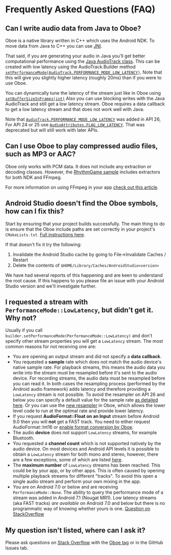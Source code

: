 # Frequently Asked Questions (FAQ)

## Can I write audio data from Java to Oboe?

Oboe is a native library written in C++ which uses the Android NDK. To move data from Java to C++ you can use [JNI](https://developer.android.com/training/articles/perf-jni). 

That said, if you are generating your audio in Java you'll get better computational performance using the [Java AudioTrack class](https://developer.android.com/reference/android/media/AudioTrack). This can be 
created with low latency using the AudioTrack.Builder method [`setPerformanceMode(AudioTrack.PERFORMANCE_MODE_LOW_LATENCY)`](https://developer.android.com/reference/android/media/AudioTrack#PERFORMANCE_MODE_LOW_LATENCY). Note that this will give you slightly higher latency (roughly 20ms) than if you were to use Oboe. 

You can dynamically tune the latency of the stream just like in Oboe using [`setBufferSizeInFrames(int)`](https://developer.android.com/reference/android/media/AudioTrack.html#setBufferSizeInFrames(int))
Also you can use blocking writes with the Java AudioTrack and still get a low latency stream.
Oboe requires a data callback to get a low latency stream and that does not work well with Java.

Note that [`AudioTrack.PERFORMANCE_MODE_LOW_LATENCY`](https://developer.android.com/reference/android/media/AudioTrack#PERFORMANCE_MODE_LOW_LATENCY) was added in API 26, For API 24 or 25 use [`AudioAttributes.FLAG_LOW_LATENCY`](https://developer.android.com/reference/kotlin/android/media/AudioAttributes#flag_low_latency). That was deprecated but will still work with later APIs.

## Can I use Oboe to play compressed audio files, such as MP3 or AAC?
Oboe only works with PCM data. It does not include any extraction or decoding classes. However, the [RhythmGame sample](https://github.com/google/oboe/tree/master/samples/RhythmGame) includes extractors for both NDK and FFmpeg. 

For more information on using FFmpeg in your app [check out this article](https://medium.com/@donturner/using-ffmpeg-for-faster-audio-decoding-967894e94e71).

## Android Studio doesn't find the Oboe symbols, how can I fix this?
Start by ensuring that your project builds successfully. The main thing to do is ensure that the Oboe include paths are set correctly in your project's `CMakeLists.txt`. [Full instructions here](https://github.com/google/oboe/blob/master/docs/GettingStarted.md#2-update-cmakeliststxt).

If that doesn't fix it try the following: 

1) Invalidate the Android Studio cache by going to File->Invalidate Caches / Restart
2) Delete the contents of `$HOME/Library/Caches/AndroidStudio<version>`

We have had several reports of this happening and are keen to understand the root cause. If this happens to you please file an issue with your Android Studio version and we'll investigate further. 

## I requested a stream with `PerformanceMode::LowLatency`, but didn't get it. Why not?
Usually if you call `builder.setPerformanceMode(PerformanceMode::LowLatency)` and don't specify other stream properties you will get a `LowLatency` stream. The most common reasons for not receiving one are: 

- You are opening an output stream and did not specify a **data callback**.
- You requested a **sample** rate which does not match the audio device's native sample rate. For playback streams, this means the audio data you write into the stream must be resampled before it's sent to the audio device. For recording streams, the  audio data must be resampled before you can read it. In both cases the resampling process (performed by the Android audio framework) adds latency and therefore providing a `LowLatency` stream is not possible. To avoid the resampler on API 26 and below you can specify a default value for the sample rate [as detailed here](https://github.com/google/oboe/blob/master/docs/GettingStarted.md#obtaining-optimal-latency).  Or you can use the [new resampler](https://google.github.io/oboe/reference/classoboe_1_1_audio_stream_builder.html#af7d24a9ec975d430732151e5ee0d1027) in Oboe, which allows the lower level code to run at the optimal rate and provide lower latency.
- If you request **AudioFormat::Float on an Input** stream before Android 9.0 then you will **not** get a FAST track. You need to either request AudioFormat::Int16 or [enable format conversion by Oboe](https://google.github.io/oboe/reference/classoboe_1_1_audio_stream_builder.html#a7ec5f427cd6fe55cb1ce536ff0cbb4d2).
- The audio **device** does not support `LowLatency` streams, for example Bluetooth. 
- You requested a **channel count** which is not supported natively by the audio device. On most devices and Android API levels it is possible to obtain a `LowLatency` stream for both mono and stereo, however, there are a few exceptions, some of which are listed [here](https://github.com/google/oboe/blob/master/docs/AndroidAudioHistory.md). 
- The **maximum number** of `LowLatency` streams has been reached. This could be by your app, or by other apps. This is often caused by opening multiple playback streams for different "tracks". To avoid this open a single audio stream and perform 
your own mixing in the app. 
- You are on Android 7.0 or below and are receiving `PerformanceMode::None`. The ability to query the performance mode of a stream was added in Android 7.1 (Nougat MR1). Low latency streams (aka FAST tracks) _are available_ on Android 7.0 and below but there is no programmatic way of knowing whether yours is one. [Question on StackOverflow](https://stackoverflow.com/questions/56828501/does-opensl-es-support-performancemodelowlatency/5683499)

## My question isn't listed, where can I ask it?
Please ask questions on [Stack Overflow](https://stackoverflow.com/questions/ask) with the [Oboe tag](https://stackoverflow.com/tags/oboe) or in the GitHub Issues tab.
